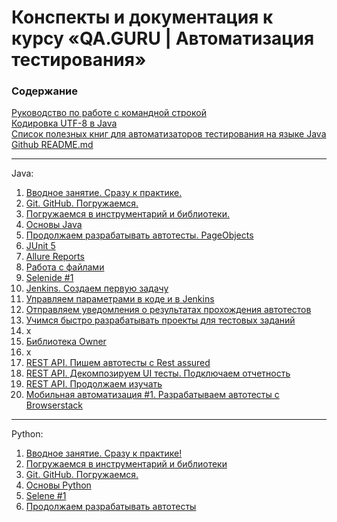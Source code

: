 # Конспекты и документация к курсу «QA.GURU | Автоматизация тестирования»

### Содержание
[Руководство по работе с командной строкой](https://github.com/qa-guru/knowledge-base/wiki/%D0%9A%D0%BE%D0%BC%D0%B0%D0%BD%D0%B4%D0%BD%D0%B0%D1%8F-%D1%81%D1%82%D1%80%D0%BE%D0%BA%D0%B0)    
[Кодировка UTF-8 в Java](https://github.com/qa-guru/knowledge-base/wiki/%D0%9A%D0%BE%D0%B4%D0%B8%D1%80%D0%BE%D0%B2%D0%BA%D0%B0-UTF-8-%D0%B2-Java)  
[Список полезных книг для автоматизаторов тестирования на языке Java](https://github.com/qa-guru/knowledge-base/wiki/%D0%A1%D0%BF%D0%B8%D1%81%D0%BE%D0%BA-%D0%BF%D0%BE%D0%BB%D0%B5%D0%B7%D0%BD%D1%8B%D1%85-%D0%BA%D0%BD%D0%B8%D0%B3-%D0%B4%D0%BB%D1%8F-%D0%B0%D0%B2%D1%82%D0%BE%D0%BC%D0%B0%D1%82%D0%B8%D0%B7%D0%B0%D1%82%D0%BE%D1%80%D0%BE%D0%B2-%D1%82%D0%B5%D1%81%D1%82%D0%B8%D1%80%D0%BE%D0%B2%D0%B0%D0%BD%D0%B8%D1%8F-%D0%BD%D0%B0-%D1%8F%D0%B7%D1%8B%D0%BA%D0%B5-Java)    
[Github README.md](https://github.com/qa-guru/knowledge-base/wiki/Github-README.md)  

--------  

Java:   
1. [Вводное занятие. Сразу к практике.](https://github.com/qa-guru/getting-started/wiki)
2. [Git. GitHub. Погружаемся.](https://github.com/qa-guru/knowledge-base/wiki/2.-Git.-GitHub.-%D0%9F%D0%BE%D0%B3%D1%80%D1%83%D0%B6%D0%B0%D0%B5%D0%BC%D1%81%D1%8F.) 
3. [Погружаемся в инструментарий и библиотеки.](https://github.com/qa-guru/knowledge-base/wiki/3.-%D0%9F%D0%BE%D0%B3%D1%80%D1%83%D0%B6%D0%B0%D0%B5%D0%BC%D1%81%D1%8F-%D0%B2-%D0%B8%D0%BD%D1%81%D1%82%D1%80%D1%83%D0%BC%D0%B5%D0%BD%D1%82%D0%B0%D1%80%D0%B8%D0%B9-%D0%B8-%D0%B1%D0%B8%D0%B1%D0%BB%D0%B8%D0%BE%D1%82%D0%B5%D0%BA%D0%B8)   
4. [Основы Java](https://github.com/qa-guru/knowledge-base/wiki/4.-%D0%9E%D1%81%D0%BD%D0%BE%D0%B2%D1%8B-Java)  
5. [Продолжаем разрабатывать автотесты. PageObjects](https://github.com/qa-guru/knowledge-base/wiki/5.-%D0%9F%D1%80%D0%BE%D0%B4%D0%BE%D0%BB%D0%B6%D0%B0%D0%B5%D0%BC-%D1%80%D0%B0%D0%B7%D1%80%D0%B0%D0%B1%D0%B0%D1%82%D1%8B%D0%B2%D0%B0%D1%82%D1%8C-%D0%B0%D0%B2%D1%82%D0%BE%D1%82%D0%B5%D1%81%D1%82%D1%8B.-PageObjects)   
6. [JUnit 5](https://github.com/qa-guru/knowledge-base/wiki/6.-JUnit-5)
7. [Allure Reports](https://github.com/qa-guru/knowledge-base/wiki/7.-Allure-Reports)
8. [Работа с файлами](https://github.com/qa-guru/knowledge-base/wiki/8.-%D0%A0%D0%B0%D0%B1%D0%BE%D1%82%D0%B0-%D1%81-%D1%84%D0%B0%D0%B9%D0%BB%D0%B0%D0%BC%D0%B8)
9. [Selenide #1](https://github.com/qa-guru/knowledge-base/wiki/9.-Selenide-%231)
10. [Jenkins. Создаем первую задачу](https://github.com/qa-guru/knowledge-base/wiki/Jenkins.-%D0%A1%D0%BE%D0%B7%D0%B4%D0%B0%D0%B5%D0%BC-%D0%BF%D0%B5%D1%80%D0%B2%D1%83%D1%8E-%D0%B7%D0%B0%D0%B4%D0%B0%D1%87%D1%83)  
11. [Управляем параметрами в коде и в Jenkins](https://github.com/qa-guru/knowledge-base/wiki/11.-%D0%A3%D0%BF%D1%80%D0%B0%D0%B2%D0%BB%D1%8F%D0%B5%D0%BC-%D0%BF%D0%B0%D1%80%D0%B0%D0%BC%D0%B5%D1%82%D1%80%D0%B0%D0%BC%D0%B8-%D0%B2-%D0%BA%D0%BE%D0%B4%D0%B5-%D0%B8-%D0%B2-Jenkins) 
12. [Отправляем уведомления о результатах прохождения автотестов](https://github.com/qa-guru/knowledge-base/wiki/12.-%D0%9E%D1%82%D0%BF%D1%80%D0%B0%D0%B2%D0%BB%D1%8F%D0%B5%D0%BC-%D1%83%D0%B2%D0%B5%D0%B4%D0%BE%D0%BC%D0%BB%D0%B5%D0%BD%D0%B8%D1%8F-%D0%BE-%D1%80%D0%B5%D0%B7%D1%83%D0%BB%D1%8C%D1%82%D0%B0%D1%82%D0%B0%D1%85-%D0%BF%D1%80%D0%BE%D1%85%D0%BE%D0%B6%D0%B4%D0%B5%D0%BD%D0%B8%D1%8F-%D0%B0%D0%B2%D1%82%D0%BE%D1%82%D0%B5%D1%81%D1%82%D0%BE%D0%B2)    
13. [Учимся быстро разрабатывать проекты для тестовых заданий](https://github.com/qa-guru/knowledge-base/wiki/13.-%D0%A3%D1%87%D0%B8%D0%BC%D1%81%D1%8F-%D0%B1%D1%8B%D1%81%D1%82%D1%80%D0%BE-%D1%80%D0%B0%D0%B7%D1%80%D0%B0%D0%B1%D0%B0%D1%82%D1%8B%D0%B2%D0%B0%D1%82%D1%8C-%D0%BF%D1%80%D0%BE%D0%B5%D0%BA%D1%82%D1%8B-%D0%B4%D0%BB%D1%8F-%D1%82%D0%B5%D1%81%D1%82%D0%BE%D0%B2%D1%8B%D1%85-%D0%B7%D0%B0%D0%B4%D0%B0%D0%BD%D0%B8%D0%B9)  
14. x     
15. [Библиотека Owner](https://github.com/qa-guru/knowledge-base/wiki/15.-%D0%91%D0%B8%D0%B1%D0%BB%D0%B8%D0%BE%D1%82%D0%B5%D0%BA%D0%B0-Owner)   
16. x   
17. [REST API. Пишем автотесты с Rest assured](https://github.com/qa-guru/knowledge-base/wiki/17.-REST-API.-%D0%9F%D0%B8%D1%88%D0%B5%D0%BC-%D0%B0%D0%B2%D1%82%D0%BE%D1%82%D0%B5%D1%81%D1%82%D1%8B-%D1%81-Rest-assured)   
18. [REST API. Декомпозируем UI тесты. Подключаем отчетность](https://github.com/qa-guru/knowledge-base/wiki/18.-REST-API.-%D0%94%D0%B5%D0%BA%D0%BE%D0%BC%D0%BF%D0%BE%D0%B7%D0%B8%D1%80%D1%83%D0%B5%D0%BC-UI-%D1%82%D0%B5%D1%81%D1%82%D1%8B.-%D0%9F%D0%BE%D0%B4%D0%BA%D0%BB%D1%8E%D1%87%D0%B0%D0%B5%D0%BC-%D0%BE%D1%82%D1%87%D0%B5%D1%82%D0%BD%D0%BE%D1%81%D1%82%D1%8C)   
19. [REST API. Продолжаем изучать](https://github.com/qa-guru/knowledge-base/wiki/19.-REST-API.-%D0%9F%D1%80%D0%BE%D0%B4%D0%BE%D0%BB%D0%B6%D0%B0%D0%B5%D0%BC-%D0%B8%D0%B7%D1%83%D1%87%D0%B0%D1%82%D1%8C)    
20. [Мобильная автоматизация #1. Разрабатываем автотесты с Browserstack](https://github.com/qa-guru/knowledge-base/wiki/20.-Мобильная-автоматизация-%231.-Разрабатываем-автотесты-с-Browserstack)

--------

Python:
1. [Вводное занятие. Сразу к практике!](https://github.com/qa-guru/knowledge-base/wiki/1.-Вводное-занятие.-Сразу-к-практике!)
2. [Погружаемся в инструментарий и библиотеки](https://github.com/qa-guru/knowledge-base/wiki/2.-Погружаемся-в-инструментарий-и-библиотеки)    
3. [Git. GitHub. Погружаемся.](https://github.com/qa-guru/knowledge-base/wiki/3.-Git.-GitHub.-Погружаемся.)    
4. [Основы Python](https://github.com/qa-guru/knowledge-base/wiki/4.-Основы-Python)    
5. [Selene #1](https://github.com/qa-guru/knowledge-base/wiki/5.-Selene-%231)    
6. [Продолжаем разрабатывать автотесты](https://github.com/qa-guru/knowledge-base/wiki/6.-%D0%9F%D1%80%D0%BE%D0%B4%D0%BE%D0%BB%D0%B6%D0%B0%D0%B5%D0%BC-%D1%80%D0%B0%D0%B7%D1%80%D0%B0%D0%B1%D0%B0%D1%82%D1%8B%D0%B2%D0%B0%D1%82%D1%8C-%D0%B0%D0%B2%D1%82%D0%BE%D1%82%D0%B5%D1%81%D1%82%D1%8B) 
